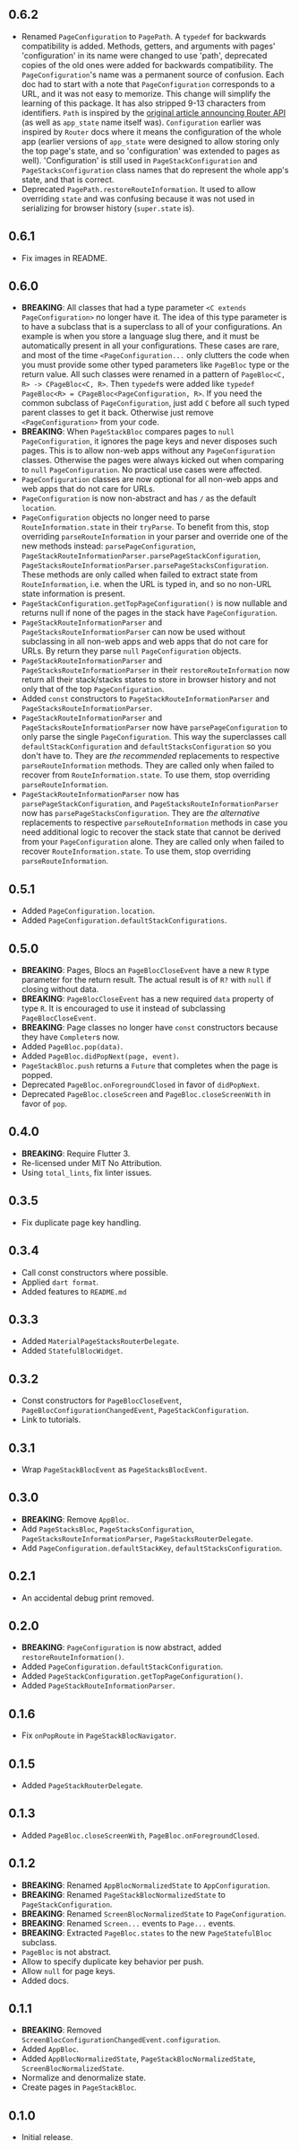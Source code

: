 ## 0.6.2

* Renamed `PageConfiguration` to `PagePath`. A `typedef` for backwards compatibility is added.
  Methods, getters, and arguments with pages' 'configuration' in its name were changed to use 'path',
  deprecated copies of the old ones were added for backwards compatibility.
  The `PageConfiguration`'s name was a permanent source of confusion.
  Each doc had to start with a note that `PageConfiguration` corresponds to a URL,
  and it was not easy to memorize. This change will simplify the learning of this package.
  It has also stripped 9-13 characters from identifiers.
  `Path` is inspired by the
  [original article announcing Router API](https://medium.com/flutter/learning-flutters-new-navigation-and-routing-system-7c9068155ade)
  (as well as `app_state` name itself was).
  `Configuration` earlier was inspired by `Router` docs where it means the configuration of
  the whole app (earlier versions of `app_state` were designed to allow storing only the top page's
  state, and so 'configuration' was extended to pages as well). 'Configuration' is still used
  in `PageStackConfiguration` and `PageStacksConfiguration` class names that do represent
  the whole app's state, and that is correct.
* Deprecated `PagePath.restoreRouteInformation`. It used to allow overriding `state`
  and was confusing because it was not used in serializing for browser history
  (`super.state` is).

## 0.6.1

* Fix images in README.

## 0.6.0

* **BREAKING**: All classes that had a type parameter `<C extends PageConfiguration>` no longer
  have it. The idea of this type parameter is to have a subclass that is a superclass to all of
  your configurations. An example is when you store a language slug there, and it must be
  automatically present in all your configurations. These cases are rare, and most of the time
  `<PageConfiguration...` only clutters the code when you must provide some other typed
  parameters like `PageBloc` type or the return value.
  All such classes were renamed in a pattern of `PageBloc<C, R> -> CPageBloc<C, R>`.
  Then `typedef`s were added like `typedef PageBloc<R> = CPageBloc<PageConfiguration, R>`.
  If you need the common subclass of `PageConfiguration`,
  just add `C` before all such typed parent classes to get it back.
  Otherwise just remove `<PageConfiguration>` from your code.
* **BREAKING**: When `PageStackBloc` compares pages to `null` `PageConfiguration`,
  it ignores the page keys and never disposes such pages.
  This is to allow non-web apps without any `PageConfiguration` classes.
  Otherwise the pages were always kicked out when comparing to `null` `PageConfiguration`.
  No practical use cases were affected.
* `PageConfiguration` classes are now optional for all non-web apps and web apps that do not
  care for URLs.
* `PageConfiguration` is now non-abstract and has `/` as the default `location`.
* `PageConfiguration` objects no longer need to parse `RouteInformation.state` in their `tryParse`.
  To benefit from this, stop overriding `parseRouteInformation` in your parser and override
  one of the new methods instead: `parsePageConfiguration`,
  `PageStackRouteInformationParser.parsePageStackConfiguration`,
  `PageStacksRouteInformationParser.parsePageStacksConfiguration`.
  These methods are only called when failed to extract state from `RouteInformation`,
  i.e. when the URL is typed in, and so no non-URL state information is present.
* `PageStackConfiguration.getTopPageConfiguration()` is now nullable and returns null if
  none of the pages in the stack have `PageConfiguration`.
* `PageStackRouteInformationParser` and `PageStacksRouteInformationParser` can now be used
  without subclassing in all non-web apps and web apps that do not care for URLs.
  By return they parse `null` `PageConfiguration` objects.
* `PageStackRouteInformationParser` and `PageStacksRouteInformationParser` in their
  `restoreRouteInformation` now return all their stack/stacks states to store in browser history
  and not only that of the top `PageConfiguration`.
* Added `const` constructors to `PageStackRouteInformationParser` and
  `PageStacksRouteInformationParser`.
* `PageStackRouteInformationParser` and `PageStacksRouteInformationParser` now have
  `parsePageConfiguration` to only parse the single `PageConfiguration`. This way the superclasses
  call `defaultStackConfiguration` and `defaultStacksConfiguration` so you don't have to.
  They are *the recommended* replacements to respective `parseRouteInformation` methods.
  They are called only when failed to recover from `RouteInformation.state`.
  To use them, stop overriding `parseRouteInformation`.
* `PageStackRouteInformationParser` now has `parsePageStackConfiguration`,
  and `PageStacksRouteInformationParser` now has `parsePageStacksConfiguration`.
  They are *the alternative* replacements to respective `parseRouteInformation` methods
  in case you need additional logic to recover the stack state that cannot be derived
  from your `PageConfiguration` alone.
  They are called only when failed to recover `RouteInformation.state`.
  To use them, stop overriding `parseRouteInformation`.

## 0.5.1

* Added `PageConfiguration.location`.
* Added `PageConfiguration.defaultStackConfigurations`.

## 0.5.0

* **BREAKING**: Pages, Blocs an `PageBlocCloseEvent` have a new `R` type parameter
  for the return result.
  The actual result is of `R?` with `null` if closing without data.
* **BREAKING**: `PageBlocCloseEvent` has a new required `data` property of type `R`.
  It is encouraged to use it instead of subclassing `PageBlocCloseEvent`.
* **BREAKING**: Page classes no longer have `const` constructors because they have `Completer`s now.
* Added `PageBloc.pop(data)`.
* Added `PageBloc.didPopNext(page, event)`.
* `PageStackBloc.push` returns a `Future` that completes when the page is popped.
* Deprecated `PageBloc.onForegroundClosed` in favor of `didPopNext`.
* Deprecated `PageBloc.closeScreen` and `PageBloc.closeScreenWith` in favor of `pop`.

## 0.4.0

* **BREAKING**: Require Flutter 3.
* Re-licensed under MIT No Attribution.
* Using `total_lints`, fix linter issues.

## 0.3.5

* Fix duplicate page key handling.

## 0.3.4

* Call const constructors where possible.
* Applied `dart format`.
* Added features to `README.md`

## 0.3.3

* Added `MaterialPageStacksRouterDelegate`.
* Added `StatefulBlocWidget`.

## 0.3.2

* Const constructors for `PageBlocCloseEvent`, `PageBlocConfigurationChangedEvent`, `PageStackConfiguration`.
* Link to tutorials.

## 0.3.1

* Wrap `PageStackBlocEvent` as `PageStacksBlocEvent`.

## 0.3.0

* **BREAKING**: Remove `AppBloc`.
* Add `PageStacksBloc`, `PageStacksConfiguration`, `PageStacksRouteInformationParser`, `PageStacksRouterDelegate`.
* Add `PageConfiguration.defaultStackKey`, `defaultStacksConfiguration`.

## 0.2.1

* An accidental debug print removed.

## 0.2.0

* **BREAKING**: `PageConfiguration` is now abstract, added `restoreRouteInformation()`.
* Added `PageConfiguration.defaultStackConfiguration`.
* Added `PageStackConfiguration.getTopPageConfiguration()`.
* Added `PageStackRouteInformationParser`.

## 0.1.6

* Fix `onPopRoute` in `PageStackBlocNavigator`.

## 0.1.5

* Added `PageStackRouterDelegate`.

## 0.1.3

* Added `PageBloc.closeScreenWith`, `PageBloc.onForegroundClosed`.

## 0.1.2

* **BREAKING**: Renamed `AppBlocNormalizedState` to `AppConfiguration`.
* **BREAKING**: Renamed `PageStackBlocNormalizedState` to `PageStackConfiguration`.
* **BREAKING**: Renamed `ScreenBlocNormalizedState` to `PageConfiguration`.
* **BREAKING**: Renamed `Screen...` events to `Page...` events.
* **BREAKING**: Extracted `PageBloc.states` to the new `PageStatefulBloc` subclass.
* `PageBloc` is not abstract.
* Allow to specify duplicate key behavior per push.
* Allow `null` for page keys.
* Added docs.

## 0.1.1

* **BREAKING**: Removed `ScreenBlocConfigurationChangedEvent.configuration`.
* Added `AppBloc`.
* Added `AppBlocNormalizedState`, `PageStackBlocNormalizedState`, `ScreenBlocNormalizedState`.
* Normalize and denormalize state.
* Create pages in `PageStackBloc`.

## 0.1.0

* Initial release.
